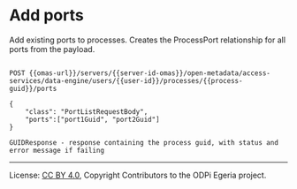 <!-- SPDX-License-Identifier: CC-BY-4.0 -->
<!-- Copyright Contributors to the ODPi Egeria project. -->

# Add ports

Add existing ports to processes. Creates the ProcessPort relationship for all ports from the payload.

```

POST {{omas-url}}/servers/{{server-id-omas}}/open-metadata/access-services/data-engine/users/{{user-id}}/processes/{{process-guid}}/ports

{
	"class": "PortListRequestBody",
	"ports":["port1Guid", "port2Guid"]
}

GUIDResponse - response containing the process guid, with status and error message if failing

```
----
License: [CC BY 4.0](https://creativecommons.org/licenses/by/4.0/),
Copyright Contributors to the ODPi Egeria project.







